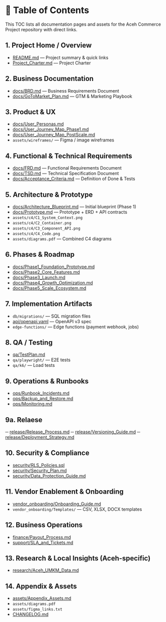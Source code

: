 # 🚀 Table of Contents

This TOC lists all documentation pages and assets for the Aceh Commerce Project repository with direct links.

## 1. Project Home / Overview
- [README.md](index.md) — Project summary & quick links
- [Project_Charter.md](Project_Charter.md) — Project Charter

## 2. Business Documentation
- [docs/BRD.md](docs/BRD.md) — Business Requirements Document
- [docs/GoToMarket_Plan.md](docs/GoToMarket_Plan.md) — GTM & Marketing Playbook

## 3. Product & UX
- [docs/User_Personas.md](docs/User_Personas.md)
- [docs/User_Journey_Map_Phase1.md](docs/User_Journey_Map_Phase1.md)
- [docs/User_Journey_Map_PostScale.md](docs/User_Journey_Map_PostScale.md)
- `assets/wireframes/` — Figma / image wireframes

## 4. Functional & Technical Requirements
- [docs/FRD.md](docs/FRD.md) — Functional Requirements Document
- [docs/TSD.md](docs/TSD.md) — Technical Specification Document
- [docs/Acceptance_Criteria.md](docs/Acceptance_Criteria.md) — Definition of Done & Tests

## 5. Architecture & Prototype
- [docs/Architecture_Blueprint.md](docs/Architecture_Blueprint.md) — Initial blueprint (Phase 1)
- [docs/Prototype.md](docs/Prototype.md) — Prototype + ERD + API contracts
- `assets/c4/C1_System_Context.png`
- `assets/c4/C2_Container.png`
- `assets/c4/C3_Component_API.png`
- `assets/c4/C4_Code.png`
- `assets/diagrams.pdf` — Combined C4 diagrams

## 6. Phases & Roadmap
- [docs/Phase1_Foundation_Prototype.md](docs/Phase1_Foundation_Prototype.md)
- [docs/Phase2_Core_Features.md](docs/Phase2_Core_Features.md)
- [docs/Phase3_Launch.md](docs/Phase3_Launch.md)
- [docs/Phase4_Growth_Optimization.md](docs/Phase4_Growth_Optimization.md)
- [docs/Phase5_Scale_Ecosystem.md](docs/Phase5_Scale_Ecosystem.md)

## 7. Implementation Artifacts
- `db/migrations/` — SQL migration files
- [api/openapi.yaml](api/openapi.yaml) — OpenAPI v3 spec
- `edge-functions/` — Edge functions (payment webhook, jobs)

## 8. QA / Testing
- [qa/TestPlan.md](qa/TestPlan.md)
- `qa/playwright/` — E2E tests
- `qa/k6/` — Load tests

## 9. Operations & Runbooks
- [ops/Runbook_Incidents.md](ops/Runbook_Incidents.md)
- [ops/Backup_and_Restore.md](ops/Backup_and_Restore.md)
- [ops/Monitoring.md](ops/Monitoring.md)

## 9a. Relaese

─ [release/Release_Process.md](release/Release_Process.md)
─ [release/Versioning_Guide.md](release/Versioning_Guide.md)
─ [release/Deployment_Strategy.md](release/Deployment_Strategy.md)

## 10. Security & Compliance
- [security/RLS_Policies.sql](security/RLS_Policies.sql)
- [security/Security_Plan.md](security/Security_Plan.md)
- [security/Data_Protection_Guide.md](security/Data_Protection_Guide.md)

## 11. Vendor Enablement & Onboarding
- [vendor_onboarding/Onboarding_Guide.md](vendor_onboarding/Onboarding_Guide.md)
- `vendor_onboarding/Templates/` — CSV, XLSX, DOCX templates

## 12. Business Operations
- [finance/Payout_Process.md](finance/Payout_Process.md)
- [support/SLA_and_Tickets.md](support/SLA_and_Tickets.md)

## 13. Research & Local Insights (Aceh-specific)
- [research/Aceh_UMKM_Data.md](research/Aceh_UMKM_Data.md)

## 14. Appendix & Assets
- [assets/Appendix_Assets.md](assets/Appendix_Assets.md)
- `assets/diagrams.pdf`
- `assets/figma_links.txt`
- [CHANGELOG.md](CHANGELOG.md)
